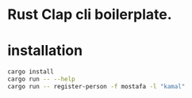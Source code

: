 
# Rust Clap cli boilerplate.

# installation

```bash
cargo install
cargo run -- --help
cargo run -- register-person -f mostafa -l "kamal"
```
